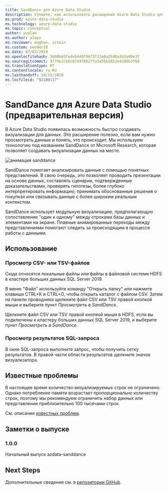 ```yaml
---
title: SandDance для Azure Data Studio
description: Узнайте, как использовать расширение Azure Data Studio для быстрого создания визуализаций данных для лучшего понимания.
ms.prod: azure-data-studio
ms.technology: azure-data-studio
ms.topic: conceptual
author: yualan
ms.author: alayu
ms.reviewer: maghan, sstein
ms.custom: seodec18
ms.date: 07/03/2019
ms.openlocfilehash: 5b00b83fedeb4d0f4673f23a0a2640a3b3a00e3f
ms.sourcegitcommit: 9774e2cb8c07d4f6027fa3a5bb2852e4396b3f68
ms.translationtype: HT
ms.contentlocale: ru-RU
ms.lasthandoff: 10/15/2020
ms.locfileid: "92100117"
---
```

# <a name="sanddance-for-azure-data-studio-preview"></a>SandDance для Azure Data Studio (предварительная версия)

В Azure Data Studio появилась возможность быстро создавать визуализации для данных. Это расширение полезно, если вам нужно просмотреть данные и понять, что происходит. Мы используем технологию под названием SandDance от Microsoft Research, которая позволяет создавать визуализации данных на месте.

![анимация sanddance](https://user-images.githubusercontent.com/11507384/54236654-52d42800-44d1-11e9-859e-6c5d297a46d2.gif)

SandDance помогает анализировать данные с помощью понятных представлений. В свою очередь, это позволяет проводить презентации на основе данных, составлять сценарии, подтвержденные доказательствами, проверять гипотезы, более глубоко интерпретировать информацию, принимать обоснованные решения о покупках или связывать данные с более широким реальным контекстом.

SandDance использует модульную визуализацию, предполагающую сопоставление "один к одному" между строками базы данных и элементами на экране.
Плавные анимированные переходы между представлениями помогают следить за происходящим в процессе работы с данными.

## <a name="usage"></a>Использование

### <a name="view-csv-or-tsv-files"></a>Просмотр CSV- или TSV-файлов
Сюда относятся локальные файлы или файлы в файловой системе HDFS в кластере больших данных SQL Server 2019.
 
В меню "Файл" используйте команду "Открыть папку" или нажмите клавиши CTRL+K и CTRL+O, чтобы открыть каталог с файлом CSV.  Затем на панели проводника щелкните файл CSV или TSV правой кнопкой мыши и выберите пункт *Просмотреть в SandDance*.

Щелкните файл CSV или TSV правой кнопкой мыши в HDFS, если вы подключены к кластеру больших данных SQL Server 2019, и выберите пункт *Просмотреть в SandDance*.

### <a name="view-sql-query-results"></a>Просмотр результатов SQL-запроса

В окне SQL-запроса выполните запрос, чтобы получить сетку результатов. В правой части области результатов щелкните значок визуализатора.

## <a name="known-issues"></a>Известные проблемы

В настоящее время количество визуализируемых строк не ограничено. Однако потребление памяти возрастает пропорционально количеству строк, поэтому мы рекомендуем ограничить набор данных или представление приблизительно 100 тысячами строк.

См. описание [известных проблем](https://microsoft.github.io/SandDance/#known-issues).

## <a name="release-notes"></a>Заметки о выпуске

### <a name="100"></a>1.0.0

Начальный выпуск azdata-sanddance

## <a name="next-steps"></a>Next Steps
Дополнительные сведения см. в [репозитории GitHub](https://github.com/Microsoft/SandDance).
